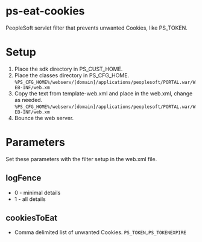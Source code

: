 # ps-eat-cookies
PeopleSoft servlet filter that prevents unwanted Cookies, like PS_TOKEN.

# Setup
1. Place the sdk directory in PS_CUST_HOME.
2. Place the classes directory in PS_CFG_HOME. `%PS_CFG_HOME%/webserv/[domain]/applications/peoplesoft/PORTAL.war/WEB-INF/web.xm`
3. Copy the text from template-web.xml and place in the web.xml, change as needed. `%PS_CFG_HOME%/webserv/[domain]/applications/peoplesoft/PORTAL.war/WEB-INF/web.xm`
4. Bounce the web server.
 
# Parameters
Set these parameters with the filter setup in the web.xml file.
## logFence
- 0 - minimal details
- 1 - all details

## cookiesToEat
- Comma delimited list of unwanted Cookies. `PS_TOKEN,PS_TOKENEXPIRE`
